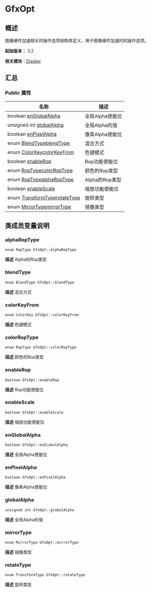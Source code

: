 # GfxOpt


## 概述

图像硬件加速相关的操作选项结构体定义，用于图像硬件加速时的操作选项。

**起始版本：** 3.2

**相关模块：**[Display](_display_v10.md)


## 汇总


### Public 属性

| 名称 | 描述 | 
| -------- | -------- |
| boolean [enGlobalAlpha](#englobalalpha) | 全局Alpha使能位  | 
| unsigned int [globalAlpha](#globalalpha) | 全局Alpha的值  | 
| boolean [enPixelAlpha](#enpixelalpha) | 像素Alpha使能位  | 
| enum [BlendType](_display_v10.md#blendtype)[blendType](#blendtype) | 混合方式  | 
| enum [ColorKey](_display_v10.md#colorkey)[colorKeyFrom](#colorkeyfrom) | 色键模式  | 
| boolean [enableRop](#enablerop) | Rop功能使能位  | 
| enum [RopType](_display_v10.md#roptype)[colorRopType](#colorroptype) | 颜色的Rop类型  | 
| enum [RopType](_display_v10.md#roptype)[alphaRopType](#alpharoptype) | Alpha的Rop类型  | 
| boolean [enableScale](#enablescale) | 缩放功能使能位  | 
| enum [TransformType](_display_v10.md#transformtype)[rotateType](#rotatetype) | 旋转类型  | 
| enum [MirrorType](_display_v10.md#mirrortype)[mirrorType](#mirrortype) | 镜像类型  | 


## 类成员变量说明


### alphaRopType

```
enum RopType GfxOpt::alphaRopType
```
**描述**
Alpha的Rop类型


### blendType

```
enum BlendType GfxOpt::blendType
```
**描述**
混合方式


### colorKeyFrom

```
enum ColorKey GfxOpt::colorKeyFrom
```
**描述**
色键模式


### colorRopType

```
enum RopType GfxOpt::colorRopType
```
**描述**
颜色的Rop类型


### enableRop

```
boolean GfxOpt::enableRop
```
**描述**
Rop功能使能位


### enableScale

```
boolean GfxOpt::enableScale
```
**描述**
缩放功能使能位


### enGlobalAlpha

```
boolean GfxOpt::enGlobalAlpha
```
**描述**
全局Alpha使能位


### enPixelAlpha

```
boolean GfxOpt::enPixelAlpha
```
**描述**
像素Alpha使能位


### globalAlpha

```
unsigned int GfxOpt::globalAlpha
```
**描述**
全局Alpha的值


### mirrorType

```
enum MirrorType GfxOpt::mirrorType
```
**描述**
镜像类型


### rotateType

```
enum TransformType GfxOpt::rotateType
```
**描述**
旋转类型
